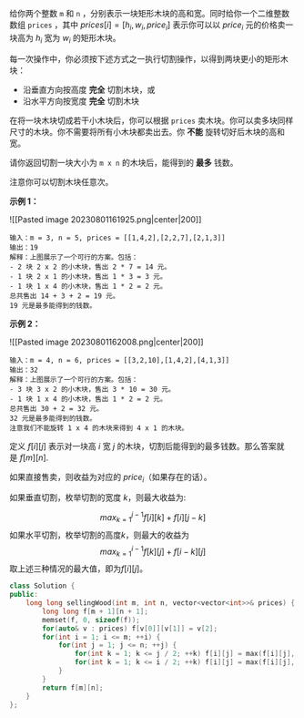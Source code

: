 给你两个整数 `m` 和 `n` ，分别表示一块矩形木块的高和宽。同时给你一个二维整数数组 `prices` ，其中 $prices[i] = [h_i, w_i, price_i]$ 表示你可以以 $price_i$ 元的价格卖一块高为 $h_{i}$ 宽为 $w_i$ 的矩形木块。

每一次操作中，你必须按下述方式之一执行切割操作，以得到两块更小的矩形木块：

- 沿垂直方向按高度 **完全** 切割木块，或
- 沿水平方向按宽度 **完全** 切割木块

在将一块木块切成若干小木块后，你可以根据 `prices` 卖木块。你可以卖多块同样尺寸的木块。你不需要将所有小木块都卖出去。你 **不能** 旋转切好后木块的高和宽。

请你返回切割一块大小为 `m x n` 的木块后，能得到的 **最多** 钱数。

注意你可以切割木块任意次。

**示例 1：**

![[Pasted image 20230801161925.png|center|200]]
```
输入：m = 3, n = 5, prices = [[1,4,2],[2,2,7],[2,1,3]]
输出：19
解释：上图展示了一个可行的方案。包括：
- 2 块 2 x 2 的小木块，售出 2 * 7 = 14 元。
- 1 块 2 x 1 的小木块，售出 1 * 3 = 3 元。
- 1 块 1 x 4 的小木块，售出 1 * 2 = 2 元。
总共售出 14 + 3 + 2 = 19 元。
19 元是最多能得到的钱数。
```

**示例 2：**

![[Pasted image 20230801162008.png|center|200]]
```
输入：m = 4, n = 6, prices = [[3,2,10],[1,4,2],[4,1,3]]
输出：32
解释：上图展示了一个可行的方案。包括：
- 3 块 3 x 2 的小木块，售出 3 * 10 = 30 元。
- 1 块 1 x 4 的小木块，售出 1 * 2 = 2 元。
总共售出 30 + 2 = 32 元。
32 元是最多能得到的钱数。
注意我们不能旋转 1 x 4 的木块来得到 4 x 1 的木块。
```

定义 $f[i][j]$ 表示对一块高 $i$ 宽 $j$ 的木块，切割后能得到的最多钱数。那么答案就是 $f[m][n]$. 

如果直接售卖，则收益为对应的 $price_i$​（如果存在的话）。

如果垂直切割，枚举切割的宽度 $k$，则最大收益为:

$$
max_{k = 1}^{j - 1} f[i][k] + f[i][j - k]
$$
如果水平切割，枚举切割的高度$k$，则最大的收益为
$$
max_{k = 1}^{i - 1}f[k][j] + f[i - k][j]
$$
取上述三种情况的最大值，即为$f[i][j]$。

```c++
class Solution {
public:
    long long sellingWood(int m, int n, vector<vector<int>>& prices) {
        long long f[m + 1][n + 1];
        memset(f, 0, sizeof(f));
        for(auto& v : prices) f[v[0]][v[1]] = v[2];
        for(int i = 1; i <= m; ++i) {
            for(int j = 1; j <= n; ++j) {
                for(int k = 1; k <= j / 2; ++k) f[i][j] = max(f[i][j], f[i][k] + f[i][j - k]);
                for(int k = 1; k <= i / 2; ++k) f[i][j] = max(f[i][j], f[k][j] + f[i - k][j]);
            }
        }
        return f[m][n];
    }
};
```